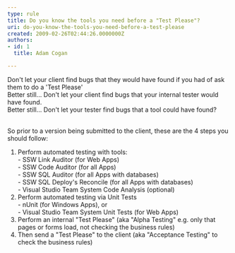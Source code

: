 ```yaml
---
type: rule
title: Do you know the tools you need before a "Test Please"?
uri: do-you-know-the-tools-you-need-before-a-test-please
created: 2009-02-26T02:44:26.0000000Z
authors:
- id: 1
  title: Adam Cogan

---
```


 Don't let your client find bugs that they would have found if you had of ask them to do a 'Test Please'
<br>Better still... Don't let your client find bugs that your internal tester would have found.
<br>Better still... Don't let your tester find bugs that a tool could have found?

<br>So prior to a version being submitted to the client, these are the 4 steps you should follow: <br> 
1. Perform automated testing with tools:
<br>    - SSW Link Auditor (for Web Apps) 
<br>    - SSW Code Auditor (for all Apps)
<br>    - SSW SQL Auditor (for all Apps with databases)
<br>    - SSW SQL Deploy's Reconcile (for all Apps with databases) 
<br>    - Visual Studio Team System Code Analysis (optional)
2. Perform automated testing via Unit Tests 
<br>    - nUnit (for Windows Apps), or
<br>    - Visual Studio Team System Unit Tests (for Web Apps)
3. Perform an internal "Test Please" (aka "Alpha Testing" e.g. only that pages or forms load, not checking the business rules)
4. Then send a "Test Please" to the client (aka "Acceptance Testing" to check the business rules)


